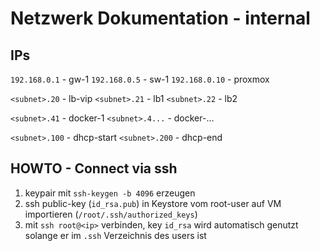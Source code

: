 # Netzwerk Dokumentation - internal

## IPs

`192.168.0.1`   - gw-1
`192.168.0.5`   - sw-1
`192.168.0.10`  - proxmox

`<subnet>.20`   - lb-vip
`<subnet>.21`   - lb1
`<subnet>.22`   - lb2

`<subnet>.41`   - docker-1
`<subnet>.4...` - docker-...

`<subnet>.100` - dhcp-start
`<subnet>.200` - dhcp-end

## HOWTO - Connect via ssh

1. keypair mit `ssh-keygen -b 4096` erzeugen
2. ssh public-key (`id_rsa.pub`) in Keystore vom root-user auf VM importieren (`/root/.ssh/authorized_keys`)
3. mit `ssh root@<ip>` verbinden, key `id_rsa` wird automatisch genutzt solange er im `.ssh` Verzeichnis des users ist